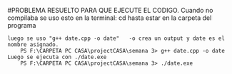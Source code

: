 #PROBLEMA RESUELTO PARA QUE EJECUTE EL CODIGO.
Cuando no compilaba se uso esto en la terminal:
    cd hasta estar en la carpeta del programa

    luego se uso "g++ date.cpp -o date"   -o crea un output y date es el nombre asignado.
        PS F:\CARPETA PC CASA\projectCASA\semana 3> g++ date.cpp -o date
    Luego se ejecuta con ./date.exe    
        PS F:\CARPETA PC CASA\projectCASA\semana 3> ./date.exe

